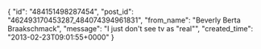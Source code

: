  {
   "id": "484151498287454",
   "post_id": "462493170453287_484074394961831",
   "from_name": "Beverly Berta Braakschmack",
   "message": "I just don't see tv as \"real\"",
   "created_time": "2013-02-23T09:01:55+0000"
 }
